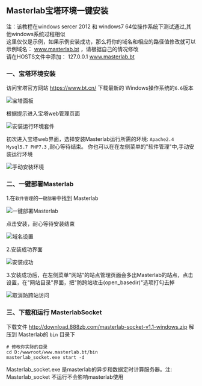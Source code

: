 
## Masterlab宝塔环境一键安装

  注：该教程在windows sercer 2012 和 windows7 64位操作系统下测试通过,其他windows系统过程相似   
  这里仅仅是示例，如果示例安装成功，那么将你的域名和相应的路径值修改就可以  
  示例域名： www.masterlab.bt  ，请根据自己的情况修改  
  请在HOSTS文件中添加： 127.0.0.1 www.masterlab.bt   
  
### 一、宝塔环境安装

访问宝塔官方网站 https://www.bt.cn/ 下载最新的 Windows操作系统的`6.6`版本  

![宝塔面板](http://pm.masterlab.vip/attachment/image/20200613/20200613110429_46798.png "宝塔面板")  
  
根据提示进入宝塔web管理页面  

![安装运行环境套件](http://pm.masterlab.vip/attachment/image/20200613/20200613110546_19382.png "安装运行环境套件")  
  
初次进入宝塔web界面，选择安装Masterlab运行所需的环境: `Apache2.4 Mysql5.7 PHP7.3` ,耐心等待结束。 
你也可以在在左侧菜单的"软件管理"中,手动安装运行环境  

![手动安装环境](http://pm.masterlab.vip/attachment/image/20200613/20200613111429_38088.png "手动安装环境")  


### 二、一键部署Masterlab


1.在`软件管理`的`一键部署`中找到 Masterlab  

![一键部署Masterlab](http://pm.masterlab.vip/attachment/image/20200613/20200613111849_87681.png "一键部署Masterlab")  

点击安装，耐心等待安装结束  
  
![域名设置](http://pm.masterlab.vip/attachment/image/20200613/20200613114316_13248.png "域名设置")  

2.安装成功界面  

![安装成功](http://pm.masterlab.vip/attachment/image/20200613/20200613114019_39073.png "安装成功")  


3.安装成功后，在左侧菜单"网站"的站点管理页面会多出Masterlab的站点，点击设置，在"网站目录"界面，把"防跨站攻击(open_basedir)"选项打勾去掉  
  
![取消防跨站访问](http://pm.masterlab.vip/attachment/image/20200613/20200613114440_56667.png "取消防跨站访问")  




### 三、下载和运行 MasterlabSocket  

下载文件 http://download.888zb.com/masterlab-socket-v1.1-windows.zip 解压到 Masterlab的 `bin` 目录下 
 ```text
 # 修改你实际的目录 
 cd D:/wwwroot/www.masterlab.bt/bin
 masterlab_socket.exe start -d
```

   
 Masterlab_socket.exe 是masterlab的异步和数据定时计算服务器。注: Masterlab_socket 不运行不会影响masterlab使用


 
 

